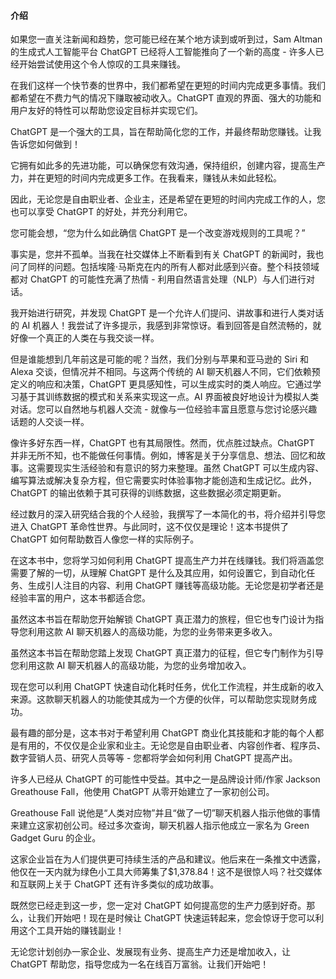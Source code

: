 #### 介绍

如果您一直关注新闻和趋势，您可能已经在某个地方读到或听到过，Sam Altman 的生成式人工智能平台 ChatGPT 已经将人工智能推向了一个新的高度 - 许多人已经开始尝试使用这个令人惊叹的工具来赚钱。

在我们这样一个快节奏的世界中，我们都希望在更短的时间内完成更多事情。我们都希望在不费力气的情况下赚取被动收入。ChatGPT 直观的界面、强大的功能和用户友好的特性可以帮助您设定目标并实现它们。

ChatGPT 是一个强大的工具，旨在帮助简化您的工作，并最终帮助您赚钱。让我告诉您如何做到！

它拥有如此多的先进功能，可以确保您有效沟通，保持组织，创建内容，提高生产力，并在更短的时间内完成更多工作。在我看来，赚钱从未如此轻松。

因此，无论您是自由职业者、企业主，还是希望在更短的时间内完成工作的人，您也可以享受 ChatGPT 的好处，并充分利用它。

您可能会想，“您为什么如此确信 ChatGPT 是一个改变游戏规则的工具呢？”

事实是，您并不孤单。当我在社交媒体上不断看到有关 ChatGPT 的新闻时，我也问了同样的问题。包括埃隆·马斯克在内的所有人都对此感到兴奋。整个科技领域都对 ChatGPT 的可能性充满了热情 - 利用自然语言处理（NLP）与人们进行对话。

我开始进行研究，并发现 ChatGPT 是一个允许人们提问、讲故事和进行人类对话的 AI 机器人！我尝试了许多提示，我感到非常惊讶。看到回答是自然流畅的，就好像一个真正的人类在与我交谈一样。

但是谁能想到几年前这是可能的呢？当然，我们分别与苹果和亚马逊的 Siri 和 Alexa 交谈，但情况并不相同。与这两个传统的 AI 聊天机器人不同，它们依赖预定义的响应和决策，ChatGPT 更具感知性，可以生成实时的类人响应。它通过学习基于其训练数据的模式和关系来实现这一点。AI 界面被良好地设计为模拟人类对话。您可以自然地与机器人交流 - 就像与一位经验丰富且愿意与您讨论感兴趣话题的人交谈一样。

像许多好东西一样，ChatGPT 也有其局限性。然而，优点胜过缺点。ChatGPT 并非无所不知，也不能做任何事情。例如，博客是关于分享信息、想法、回忆和故事。这需要现实生活经验和有意识的努力来整理。虽然 ChatGPT 可以生成内容、编写算法或解决复杂方程，但它需要实时体验事物才能创造和生成记忆。此外，ChatGPT 的输出依赖于其可获得的训练数据，这些数据必须定期更新。

经过数月的深入研究结合我的个人经验，我撰写了一本简化的书，将介绍并引导您进入 ChatGPT 革命性世界。与此同时，这不仅仅是理论！这本书提供了 ChatGPT 如何帮助数百人像您一样的实际例子。

在这本书中，您将学习如何利用 ChatGPT 提高生产力并在线赚钱。我们将涵盖您需要了解的一切，从理解 ChatGPT 是什么及其应用，如何设置它，到自动化任务、生成引人注目的内容、利用 ChatGPT 赚钱等高级功能。无论您是初学者还是经验丰富的用户，这本书都适合您。

虽然这本书旨在帮助您开始解锁 ChatGPT 真正潜力的旅程，但它也专门设计为指导您利用这款 AI 聊天机器人的高级功能，为您的业务带来更多收入。

虽然这本书旨在帮助您踏上发现 ChatGPT 真正潜力的征程，但它专门制作为引导您利用这款 AI 聊天机器人的高级功能，为您的业务增加收入。

现在您可以利用 ChatGPT 快速自动化耗时任务，优化工作流程，并生成新的收入来源。这款聊天机器人的功能使其成为一个方便的伙伴，可以帮助您实现财务成功。

最有趣的部分是，这本书对于希望利用 ChatGPT 商业化其技能和才能的每个人都是有用的，不仅仅是企业家和业主。无论您是自由职业者、内容创作者、程序员、数字营销人员、研究人员等等 - 您都将学会如何利用 ChatGPT 提高产出。

许多人已经从 ChatGPT 的可能性中受益。其中之一是品牌设计师/作家 Jackson Greathouse Fall，他使用 ChatGPT 从零开始建立了一家初创公司。

Greathouse Fall 说他是“人类对应物”并且“做了一切”聊天机器人指示他做的事情来建立这家初创公司。经过多次查询，聊天机器人指示他成立一家名为 Green Gadget Guru 的企业。

这家企业旨在为人们提供更可持续生活的产品和建议。他后来在一条推文中透露，他仅在一天内就为绿色小工具大师筹集了$1,378.84！这不是很惊人吗？社交媒体和互联网上关于 ChatGPT 还有许多类似的成功故事。

既然您已经走到这一步，您一定对 ChatGPT 如何提高您的生产力感到好奇。那么，让我们开始吧！现在是时候让 ChatGPT 快速运转起来，您会惊讶于您可以利用这个工具开始的赚钱副业！

无论您计划创办一家企业、发展现有业务、提高生产力还是增加收入，让 ChatGPT 帮助您，指导您成为一名在线百万富翁。让我们开始吧！
